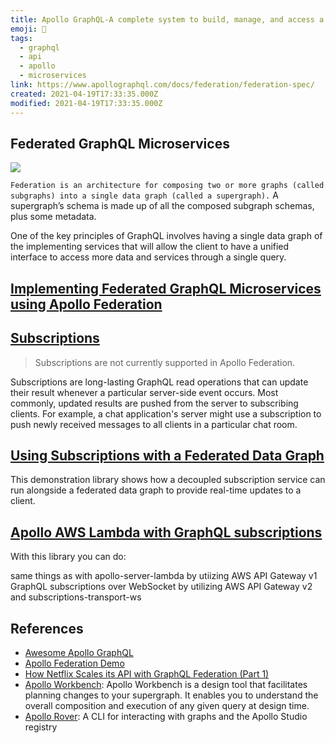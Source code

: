 ```yaml
---
title: Apollo GraphQL-A complete system to build, manage, and access a data graph
emoji: 📝
tags:
  - graphql
  - api
  - apollo
  - microservices
link: https://www.apollographql.com/docs/federation/federation-spec/
created: 2021-04-19T17:33:35.000Z
modified: 2021-04-19T17:33:35.000Z
---
```


## Federated GraphQL Microservices

![](https://global-uploads.webflow.com/5d2dd7e1b4a76d8b803ac1aa/5fcdce31a0b65b529653139c_xiE7OS3vv_SpWMy6YI7oONp-8763LH71OrtgLxaszZsOr5z5grXaUe9B14mTC5wiAEkLIplAsM-rqP_Y-OwbaaB17_LuMkaNriJl4teAb8mU2NbAGwoltLjungCvW44C5AWvhC-c.png)

`Federation is an architecture for composing two or more graphs (called subgraphs) into a single data graph (called a supergraph).` A supergraph’s schema is made up of all the composed subgraph schemas, plus some metadata.

One of the key principles of GraphQL involves having a single data graph of the implementing services that will allow the client to have a unified interface to access more data and services through a single query.

## [Implementing Federated GraphQL Microservices using Apollo Federation](https://www.velotio.com/engineering-blog/implementing-federated-graphql-microservices-using-apollo-federation)

## [Subscriptions](https://www.apollographql.com/docs/apollo-server/data/subscriptions/)

> Subscriptions are not currently supported in Apollo Federation.

Subscriptions are long-lasting GraphQL read operations that can update their result whenever a particular server-side event occurs. Most commonly, updated results are pushed from the server to subscribing clients. For example, a chat application's server might use a subscription to push newly received messages to all clients in a particular chat room.

## [Using Subscriptions with a Federated Data Graph](https://github.com/apollographql/federation-subscription-tools)

This demonstration library shows how a decoupled subscription service can run alongside a federated data graph to provide real-time updates to a client.

## [Apollo AWS Lambda with GraphQL subscriptions](https://github.com/michalkvasnicak/aws-lambda-graphql)

With this library you can do:

same things as with apollo-server-lambda by utiizing AWS API Gateway v1
GraphQL subscriptions over WebSocket by utilizing AWS API Gateway v2 and subscriptions-transport-ws

## References

- [Awesome Apollo GraphQL](https://github.com/ooade/awesome-apollo-graphql)
- [Apollo Federation Demo](https://github.com/apollographql/federation-demo)
- [How Netflix Scales its API with GraphQL Federation (Part 1)](https://netflixtechblog.com/how-netflix-scales-its-api-with-graphql-federation-part-1-ae3557c187e2)
- [Apollo Workbench](https://github.com/apollographql/apollo-workbench-vscode): Apollo Workbench is a design tool that facilitates planning changes to your supergraph. It enables you to understand the overall composition and execution of any given query at design time.
- [Apollo Rover](https://github.com/apollographql/rover): A CLI for interacting with graphs and the Apollo Studio registry
